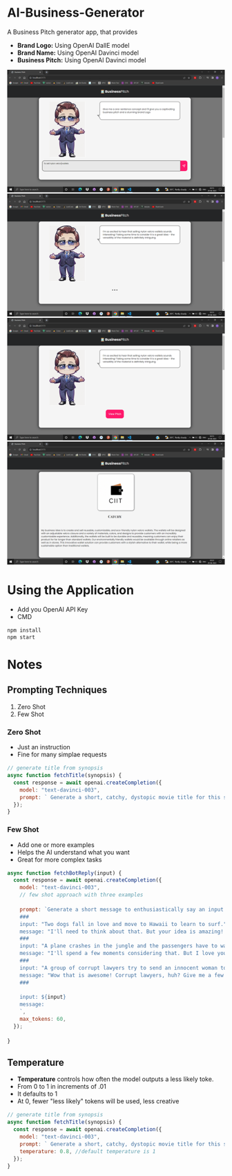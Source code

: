 # AI-Business-Generator
A Business Pitch generator app, that provides
- **Brand Logo:** Using OpenAI DallE model
- **Brand Name:** Using OpenAI Davinci model
- **Business Pitch:** Using OpenAI Davinci model

![alt text](https://github.com/PratyayMallik1006/AI-Business-Generator/blob/main/ss/Capture1.PNG?raw=true)
![alt text](https://github.com/PratyayMallik1006/AI-Business-Generator/blob/main/ss/Capture2.PNG?raw=true)
![alt text](https://github.com/PratyayMallik1006/AI-Business-Generator/blob/main/ss/Capture3.PNG?raw=true)
![alt text](https://github.com/PratyayMallik1006/AI-Business-Generator/blob/main/ss/Capture4.PNG?raw=true)

# Using the Application
- Add you OpenAI API Key
- CMD
```
npm install
npm start
```
# Notes
## Prompting Techniques
1. Zero Shot
2. Few Shot
### Zero Shot
- Just an instruction
- Fine for many simplae requests
```js
// generate title from synopsis
async function fetchTitle(synopsis) {
  const response = await openai.createCompletion({
    model: "text-davinci-003",
    prompt: ` Generate a short, catchy, dystopic movie title for this synopsis: ${synopsis}`,
  });
}

```
### Few Shot
- Add one or more examples
- Helps the AI understand what you want
- Great for more complex tasks
```js
async function fetchBotReply(input) {
  const response = await openai.createCompletion({
    model: "text-davinci-003",
    // few shot approach with three examples

    prompt: `Generate a short message to enthusiastically say an input sounds interesting and that you need some minutes to think about it. Mention one aspect of the sentence.
    ###
    input: "Two dogs fall in love and move to Hawaii to learn to surf."
    message: "I'll need to think about that. But your idea is amazing! I love the bit about Hawaii!"
    ###
    input: "A plane crashes in the jungle and the passengers have to walk 1000km to safety.    "
    message: "I'll spend a few moments considering that. But I love your idea!! A disaster movie in the jungle!    "
    ###
    input: "A group of corrupt lawyers try to send an innocent woman to jail.    "
    message: "Wow that is awesome! Corrupt lawyers, huh? Give me a few moments to think!"
    ###

    input: ${input}
    message:
    `,
    max_tokens: 60,
  });
  
}
```

## Temperature
- **Temperature** controls how often the model outputs a less likely toke.
- From 0 to 1 in increments of .01
- It defaults to 1
- At 0, fewer "less likely" tokens will be used, less creative
```js
// generate title from synopsis
async function fetchTitle(synopsis) {
  const response = await openai.createCompletion({
    model: "text-davinci-003",
    prompt: ` Generate a short, catchy, dystopic movie title for this synopsis: ${synopsis}`,
    temperature: 0.8, //default temperature is 1
  });
}

```

